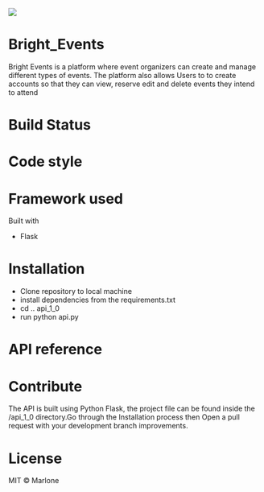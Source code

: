
<a href="https://codeclimate.com/github/codeclimate/codeclimate/test_coverage"><img src="https://api.codeclimate.com/v1/badges/a99a88d28ad37a79dbf6/test_coverage" /></a>

# Bright_Events

 Bright Events is a platform where event organizers can create and manage different types of events.
 The platform also allows Users to to create accounts so that they can view, reserve edit and delete events
 they intend to attend

# Build Status



# Code style

# Framework used

Built with

  - Flask

# Installation

- Clone repository to local machine
- install dependencies from the requirements.txt
- cd .. api_1_0
- run python api.py

# API reference



# Contribute

The API is built using Python Flask, the project file can be found inside the /api_1_0 directory.Go  through the Installation process then Open a pull request with your development branch improvements.

# License

MIT © Marlone
